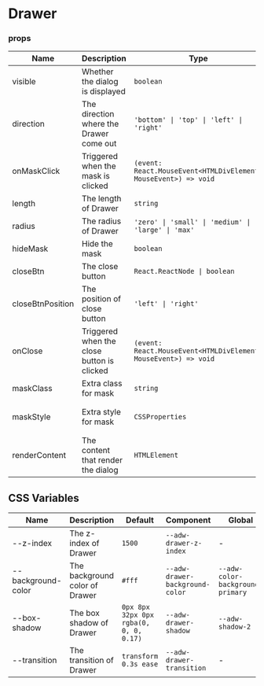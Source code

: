# Drawer

<code src="./demos/index.tsx"></code>

### props

| Name             | Description                                | Type                                                            | Default                                |
| ---------------- | ------------------------------------------ | --------------------------------------------------------------- | -------------------------------------- |
| visible          | Whether the dialog is displayed            | `boolean`                                                       | `false`                                |
| direction        | The direction where the Drawer come out    | `'bottom' \| 'top' \| 'left' \| 'right'`                        | `'bottom'`                             |
| onMaskClick      | Triggered when the mask is clicked         | `(event: React.MouseEvent<HTMLDivElement, MouseEvent>) => void` | -                                      |
| length           | The length of Drawer                       | `string`                                                        | `75%`                                  |
| radius           | The radius of Drawer                       | `'zero' \| 'small' \| 'medium' \| 'large' \| 'max'`             | `'small'`                              |
| hideMask         | Hide the mask                              | `boolean`                                                       | `false`                                |
| closeBtn         | The close button                           | `React.ReactNode \| boolean`                                    | `false`                                |
| closeBtnPosition | The position of close button               | `'left' \| 'right'`                                             | `'right'`                              |
| onClose          | Triggered when the close button is clicked | `(event: React.MouseEvent<HTMLDivElement, MouseEvent>) => void` | -                                      |
| maskClass        | Extra class for mask                       | `string`                                                        | -                                      |
| maskStyle        | Extra style for mask                       | `CSSProperties`                                                 | `{ backgroundColor: 'rgba(0,0,0,0)' }` |
| renderContent    | The content that render the dialog         | `HTMLElement`                                                   | `document.body`                        |

## CSS Variables

| Name               | Description                    | Default                                | Component                       | Global                           |
| ------------------ | ------------------------------ | -------------------------------------- | ------------------------------- | -------------------------------- |
| --z-index          | The z-index of Drawer          | `1500`                                 | `--adw-drawer-z-index`          | -                                |
| --background-color | The background color of Drawer | `#fff`                                 | `--adw-drawer-background-color` | `--adw-color-background-primary` |
| --box-shadow       | The box shadow of Drawer       | `0px 8px 32px 0px rgba(0, 0, 0, 0.17)` | `--adw-drawer-shadow`           | `--adw-shadow-2`                 |
| --transition       | The transition of Drawer       | `transform 0.3s ease`                  | `--adw-drawer-transition`       | -                                |
